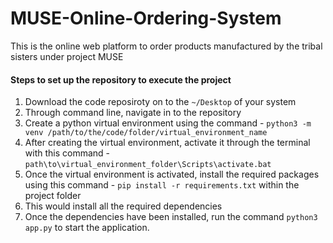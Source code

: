 # MUSE-Online-Ordering-System
This is the online web platform to order products manufactured by the tribal sisters under project MUSE

#### Steps to set up the repository to execute the project
1. Download the code reposiroty on to the ```~/Desktop``` of your system
2. Through command line, navigate in to the repository
3. Create a python virtual environment using the command - ```python3 -m venv /path/to/the/code/folder/virtual_environment_name```
4. After creating the virtual environment, activate it through the terminal with this command - ```path\to\virtual_environment_folder\Scripts\activate.bat```
5. Once the virtual environment is activated, install the required packages using this command - ```pip install -r requirements.txt``` within the project folder
6. This would install all the required dependencies 
7. Once the dependencies have been installed, run the command ```python3 app.py``` to start the application.
